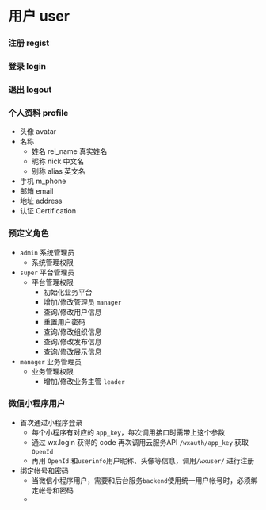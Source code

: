 # 用户 user

### 注册 regist

### 登录 login

### 退出 logout

### 个人资料 profile

* 头像 avatar
* 名称 
  * 姓名 rel_name   真实姓名
  * 昵称 nick       中文名
  * 别称 alias      英文名
* 手机 m_phone
* 邮箱 email
* 地址 address
* 认证 Certification

### 预定义角色 ###

  * `admin` 系统管理员
    * 系统管理权限
  * `super` 平台管理员
    * 平台管理权限
      * 初始化业务平台
      * 增加/修改管理员 `manager`
      * 查询/修改用户信息  
      * 重置用户密码
      * 查询/修改组织信息
      * 查询/修改发布信息
      * 查询/修改展示信息
  * `manager` 业务管理员
    * 业务管理权限
      * 增加/修改业务主管 `leader`

### 微信小程序用户 ###

* 首次通过小程序登录
  * 每个小程序有对应的 `app_key`，每次调用接口时需带上这个参数
  * 通过 wx.login 获得的 code 再次调用云服务API `/wxauth/app_key` 获取 `OpenId`
  * 再用 `OpenId` 和`userinfo`用户昵称、头像等信息，调用`/wxuser/` 进行注册
* 绑定帐号和密码
  * 当微信小程序用户，需要和后台服务`backend`使用统一用户帐号时，必须绑定帐号和密码
  * 